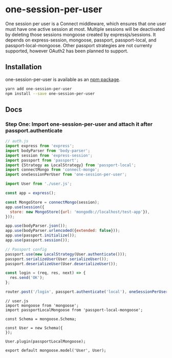 # one-session-per-user
One session per user is a Connect middleware, which ensures that one user must have one active session at most. Multiple sessions will be deactivated by deleting those sessions mongoose created by expressjs/sessions. It depends on express-session, mongoose, passport, passport-local, and passport-local-mongoose. Other passport strategies are not currenty supported, however OAuth2 has been planned to support.

## Installation

one-session-per-user is available as an [npm package](https://www.npmjs.com/package/one-session-per-user).

```sh
yarn add one-session-per-user
npm install --save one-session-per-user
```

## Docs

### Step One: Import one-session-per-user and attach it after passport.authenticate

```javascript
// auth.js
import express from 'express';
import bodyParser from 'body-parser';
import session from 'express-session';
import passport from 'passport';
import {Strategy as LocalStrategy} from 'passport-local';
import connectMongo from 'connect-mongo';
import oneSessionPerUser from 'one-session-per-user';

import User from './user.js';

const app = express();

const MongoStore = connectMongo(session);
app.use(session({
  store: new MongoStore({url: 'mongodb://localhost/test-app'}),
}));

app.use(bodyParser.json());
app.use(bodyParser.urlencoded({extended: false}));
app.use(passport.initialize());
app.use(passport.session());

// Passport config
passport.use(new LocalStrategy(User.authenticate()));
passport.serializeUser(User.serializeUser());
passport.deserializeUser(User.deserializeUser());

const login = (req, res, next) => {
  res.send('OK');
};

router.post('/login', passport.authenticate('local'), oneSessionPerUser(), login);
```

```
// user.js
import mongoose from 'mongoose';
import passportLocalMongoose from 'passport-local-mongoose';

const Schema = mongoose.Schema;

const User = new Schema({
});

User.plugin(passportLocalMongoose);

export default mongoose.model('User', User);
```
